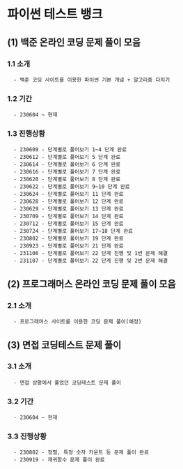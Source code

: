 # 파이썬 테스트 뱅크

   ## (1) 백준 온라인 코딩 문제 풀이 모음
   
   ### 1.1 소개
      - 백준 코딩 사이트를 이용한 파이썬 기본 개념 + 알고리즘 다지기
   
   ### 1.2 기간
      - 230604 ~ 현재
    
   ### 1.3 진행상황
      - 230609 - 단계별로 풀어보기 1~4 단계 완료
      - 230612 - 단계별로 풀어보기 5 단계 완료
      - 230614 - 단계별로 풀어보기 6 단계 완료
      - 230616 - 단계별로 풀어보기 7 단계 완료
      - 230620 - 단계별로 풀어보기 8 단계 완료
      - 230622 - 단계별로 풀어보기 9~10 단계 완료
      - 230624 - 단계별로 풀어보기 11 단계 완료
      - 230628 - 단계별로 풀어보기 12 단계 완료
      - 230629 - 단계별로 풀어보기 13 단계 완료
      - 230709 - 단계별로 풀어보기 14 단계 완료
      - 230712 - 단계별로 풀어보기 15 단계 완료
      - 230724 - 단계별로 풀어보기 17~18 단계 완료
      - 230802 - 단계별로 풀어보기 19 단계 완료
      - 230923 - 단계별로 풀어보기 21 단계 완료
      - 231106 - 단계별로 풀어보기 22 단계 진행 및 1번 문제 해결
      - 231107 - 단계별로 풀어보기 22 단계 진행 및 2번 문제 해결
      
   ## (2) 프로그래머스 온라인 코딩 문제 풀이 모음

   ### 2.1 소개
      - 프로그래머스 사이트를 이용한 코딩 문제 풀이(예정)
   
   ## (3) 면접 코딩테스트 문제 풀이

   ### 3.1 소개
      - 면접 상황에서 풀었던 코딩테스트 문제 풀이
         
   ### 3.2 기간
      - 230604 ~ 현재

   ### 3.3 진행상황
      - 230802 - 정렬, 특정 숫자 카운트 등 문제 풀이 완료
      - 230919 - 재귀함수 문제 풀이 완료